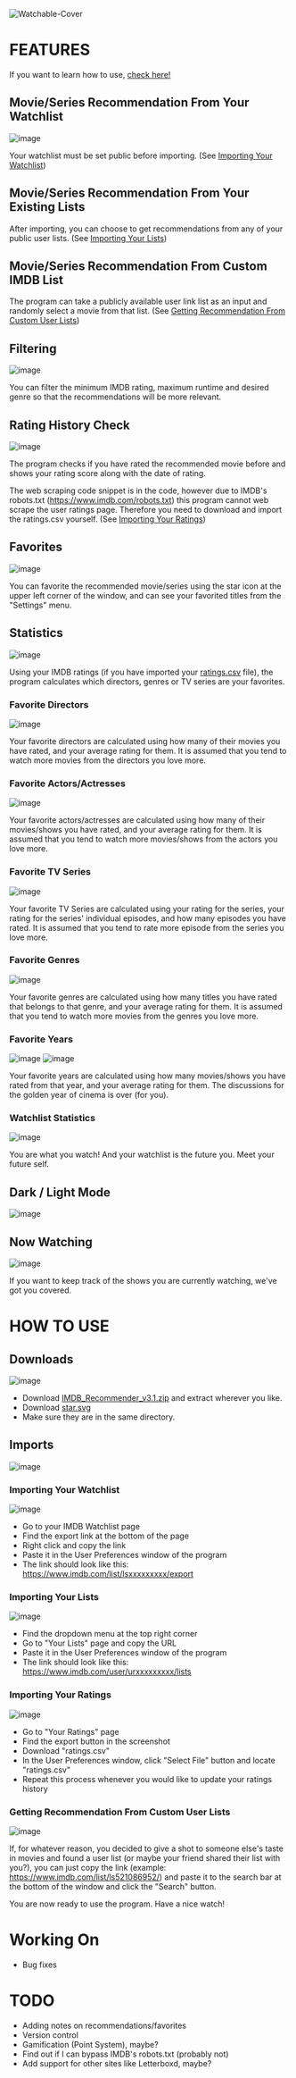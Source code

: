 ![Watchable-Cover](https://github.com/isonerinan/Python-Projects/assets/38159563/a18af7df-49ea-4761-9fef-b21a3a47e58a)
# FEATURES
If you want to learn how to use, [check here!](#how-to-use)
## Movie/Series Recommendation From Your Watchlist
![image](https://github.com/isonerinan/Python-Projects/assets/38159563/925da13e-c58c-42ce-84d9-01a95868e321)

Your watchlist must be set public before importing. (See [Importing Your Watchlist](#importing-your-watchlist))

## Movie/Series Recommendation From Your Existing Lists
After importing, you can choose to get recommendations from any of your public user lists. (See [Importing Your Lists](#importing-your-lists))

## Movie/Series Recommendation From Custom IMDB List
The program can take a publicly available user link list as an input and randomly select a movie from that list. (See [Getting Recommendation From Custom User Lists](#getting-recommendation-from-custom-user-lists))

## Filtering
![image](https://github.com/isonerinan/Python-Projects/assets/38159563/58f62f88-8dd6-43c3-aa6c-853bd7feef3a)

You can filter the minimum IMDB rating, maximum runtime and desired genre so that the recommendations will be more relevant.

## Rating History Check
![image](https://github.com/isonerinan/Python-Projects/assets/38159563/39b3b9d4-311c-4b19-8a45-22b6ff6f51df)

The program checks if you have rated the recommended movie before and shows your rating score along with the date of rating.

The web scraping code snippet is in the code, however due to IMDB's robots.txt (https://www.imdb.com/robots.txt) this program cannot web scrape the user ratings page. Therefore you need to download and import the ratings.csv yourself. (See [Importing Your Ratings](#importing-your-ratings))

## Favorites
![image](https://github.com/isonerinan/Python-Projects/assets/38159563/14c086db-b723-4aca-ba37-b5c22f794119)

You can favorite the recommended movie/series using the star icon at the upper left corner of the window, and can see your favorited titles from the "Settings" menu.

## Statistics
![image](https://github.com/isonerinan/Python-Projects/assets/38159563/f25f2b37-3687-4d0c-8979-ce51ae63b078)

Using your IMDB ratings (if you have imported your [ratings.csv](#importing-your-ratings) file), the program calculates which directors, genres or TV series are your favorites.

### Favorite Directors
![image](https://github.com/isonerinan/Python-Projects/assets/38159563/682bc094-f38a-4848-9ac0-46f2d51599c8)

Your favorite directors are calculated using how many of their movies you have rated, and your average rating for them. It is assumed that you tend to watch more movies from the directors you love more.

### Favorite Actors/Actresses
![image](https://github.com/isonerinan/Python-Projects/assets/38159563/d3b14b76-53a6-4307-8584-346ab4e17881)

Your favorite actors/actresses are calculated using how many of their movies/shows you have rated, and your average rating for them. It is assumed that you tend to watch more movies/shows from the actors you love more.

### Favorite TV Series
![image](https://github.com/isonerinan/Python-Projects/assets/38159563/b9e48d55-2248-4322-a051-dc37e60a857e)

Your favorite TV Series are calculated using your rating for the series, your rating for the series' individual episodes, and how many episodes you have rated. It is assumed that you tend to rate more episode from the series you love more.

### Favorite Genres
![image](https://github.com/isonerinan/Python-Projects/assets/38159563/55b936f1-317d-4440-978b-ce3078fadec5)

Your favorite genres are calculated using how many titles you have rated that belongs to that genre, and your average rating for them. It is assumed that you tend to watch more movies from the genres you love more.

### Favorite Years
![image](https://github.com/isonerinan/Python-Projects/assets/38159563/f50e96b7-daed-402f-b271-b03cf4942253)
![image](https://github.com/isonerinan/Python-Projects/assets/38159563/ac02a94e-f1ad-4a74-8352-b07d81c9724a)

Your favorite years are calculated using how many movies/shows you have rated from that year, and your average rating for them. The discussions for the golden year of cinema is over (for you).

### Watchlist Statistics
![image](https://github.com/isonerinan/Python-Projects/assets/38159563/1fe5fc7c-aabc-48c0-84c8-c1c72f1502d4)

You are what you watch! And your watchlist is the future you. Meet your future self.

## Dark / Light Mode
![image](https://github.com/isonerinan/Python-Projects/assets/38159563/e3e0e1df-5f99-4dd2-bcbb-cdafb8d4fb9d)

## Now Watching
![image](https://github.com/isonerinan/Python-Projects/assets/38159563/d8ed442f-1b02-4463-ba46-d0fa04789d87)

If you want to keep track of the shows you are currently watching, we've got you covered.

# HOW TO USE
## Downloads
![image](https://github.com/isonerinan/Python-Projects/assets/38159563/3725a159-7791-4101-83a9-bfcec8e55ccd)

- Download [IMDB_Recommender_v3.1.zip](https://github.com/isonerinan/Python-Projects/releases/download/v3.1/IMDB_Recommender_v3.1.zip) and extract wherever you like.
- Download [star.svg](https://github.com/isonerinan/Python-Projects/blob/27cfd4181afd54c833545aa73f0aec42dcdd4c74/IMDB%20Recommender/star.svg)
- Make sure they are in the same directory.

## Imports
![image](https://github.com/isonerinan/Python-Projects/assets/38159563/94601f23-37f9-4dab-ad4f-01eec4a624d7)

### Importing Your Watchlist
![image](https://github.com/isonerinan/Python-Projects/assets/38159563/d4a0a6e7-4699-4224-9bd1-53f71c6b2843)

- Go to your IMDB Watchlist page
- Find the export link at the bottom of the page
- Right click and copy the link
- Paste it in the User Preferences window of the program
- The link should look like this: https://www.imdb.com/list/lsxxxxxxxxx/export

### Importing Your Lists
![image](https://github.com/isonerinan/Python-Projects/assets/38159563/bf5ede4b-c663-4c02-9b19-dcacde26e414)

- Find the dropdown menu at the top right corner
- Go to "Your Lists" page and copy the URL
- Paste it in the User Preferences window of the program
- The link should look like this: https://www.imdb.com/user/urxxxxxxxxx/lists

### Importing Your Ratings
![image](https://github.com/isonerinan/Python-Projects/assets/38159563/eeef4e39-df0e-4225-9ec3-a352d8f7ab00)

- Go to "Your Ratings" page
- Find the export button in the screenshot
- Download "ratings.csv"
- In the User Preferences window, click "Select File" button and locate "ratings.csv"
- Repeat this process whenever you would like to update your ratings history

### Getting Recommendation From Custom User Lists
![image](https://github.com/isonerinan/Python-Projects/assets/38159563/ce4a477a-45e2-4a37-a863-52fd2ebf71cf)

If, for whatever reason, you decided to give a shot to someone else's taste in movies and found a user list (or maybe your friend shared their list with you?), you can just copy the link (example: https://www.imdb.com/list/ls521086952/) and paste it to the search bar at the bottom of the window and click the "Search" button.

You are now ready to use the program. Have a nice watch!

# Working On
- Bug fixes

# TODO
- Adding notes on recommendations/favorites
- Version control
- Gamification (Point System), maybe?
- Find out if I can bypass IMDB's robots.txt (probably not)
- Add support for other sites like Letterboxd, maybe?
